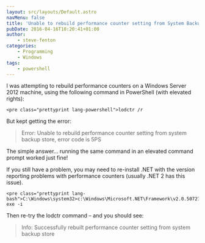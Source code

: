 ```yaml
---
layout: src/layouts/Default.astro
navMenu: false
title: 'Unable to rebuild performance counter setting from System Backup Store'
pubDate: 2016-04-16T10:20:41+01:00
author:
    - steve-fenton
categories:
    - Programming
    - Windows
tags:
    - powershell
---
```


I was attempting to rebuild performance counters on a Windows Server 2012 machine, using the following command in PowerShell (with elevated rights):

```
<pre class="prettyprint lang-powershell">lodctr /r
```
But kept getting the error:

> Error: Unable to rebuild performance counter setting from system backup store, error code is 5PS

The simple answer… running the same command in an elevated command prompt worked just fine!

If you still have a problem, you may need to re-install .NET with the version reporting problems with performance counters (usually .NET 2 has this issue).

```
<pre class="prettyprint lang-bash">C:\Windows\system32>c:\Windows\Microsoft.NET\Framework\v2.0.50727\aspnet_regiis.
exe -i
```
Then re-try the lodctr command – and you should see:

> Info: Successfully rebuilt performance counter setting from system backup store